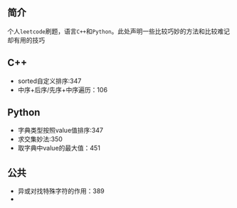 ## 简介

个人`leetcode`刷题，语言`C++`和`Python`。此处声明一些比较巧妙的方法和比较难记却有用的技巧

## C++

- sorted自定义排序:347
- 中序+后序/先序+中序遍历：106



## Python

- 字典类型按照value值排序:347
- 求交集妙法:350
- 取字典中value的最大值：451

## 公共

- 异或对找特殊字符的作用：389
- 